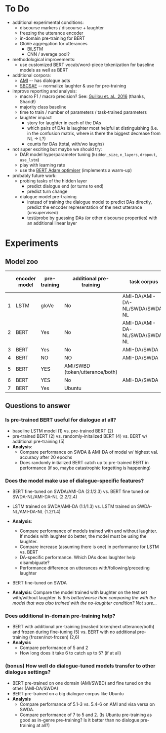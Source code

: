 # To Do

- additional experimental conditions: 
  - discourse markers / discourse + laughter
  - freezing the utterance encoder
  - in-domain pre-training for BERT
  - GloVe aggregation for utterances
    - BiLSTM 
    - CNN / average pool?
- methodological improvements: 
  - use customized BERT vocab/word-piece tokenization for baseline models as well as BERT
- additional corpora:
  - [AMI](http://groups.inf.ed.ac.uk/ami/corpus/annotation.shtml) -- has dialogue acts 
  - [SBCSAE](https://www.linguistics.ucsb.edu/research/santa-barbara-corpus#Intro)  -- normalize laughter & use for pre-training
- improve reporting and analysis:
  - macro F1 / macro precision? See: [Guillou et. al., 2016](https://www.aclweb.org/anthology/W16-2345) (thanks, Sharid!)
  - majority class baseline 
  - time to train / number of parameters / task-trained parameters
  - laughter impact
    - story for laughter in each of the DAs
    - which pairs of DAs is laughter most helpful at distinguishing (i.e. in the confusion matrix, where is there the biggest decrease from NL -> L?)
    - counts for DAs (total, with/wo laughs)
- not super exciting but maybe we should try:
  - DAR model hyperparameter tuning (`hidden_size`, `n_layers`, `dropout`, `use_lstm`)
  - play with learning rate 
  - use the [BERT Adam optimiser](https://github.com/huggingface/pytorch-pretrained-BERT/blob/master/pytorch_pretrained_bert/optimization.py#L183) (implements a warm-up)
- probably future work: 
  - probing tasks of the hidden layer
    - predict dialogue end (or turns to end)
    - predict turn change
  - dialogue model pre-training
    - instead of training the dialogue model to predict DAs directly, predict the encoder representation of the next utterance (unsupervised)
    - test/probe by guessing DAs (or other discourse properties) with an additional linear layer

# Experiments 

## Model zoo

|    | encoder model | pre-training |  additional pre-training        | task corpus                   |  fine tune encoder |
|----|---------------|--------------|---------------------------------|-------------------------------|--------------------|
|  1 | LSTM          | gloVe        | No                              | AMI-DA/AMI-DA-NL/SWDA/SWDA-NL | Yes                |
| 2  | BERT          | Yes          | No                              | AMI-DA/AMI-DA-NL/SWDA/SWDA-NL | Yes                |
| 3  | BERT          | Yes          | No                              | AMI-DA/SWDA                   | Yes                |
| 4  | BERT          | NO           | NO                              | AMI-DA/SWDA                   | Yes                |
| 5  | BERT          | YES          | AMI/SWBD (token/utterance/both) |                               |                    |
| 6  | BERT          | YES          | No                              | AMI-DA/SWDA                   | No                 |
| 7  | BERT          | Yes          | Ubuntu                          |                               |                    |

## Questions to answer

### Is pre-trained BERT useful for dialogue at all?

- baseline LSTM model (1) vs. pre-trained BERT (2)
- pre-trained BERT (2) vs. randomly-initalized BERT (4) vs. BERT w/ additional pre-training (5)
- **Analysis**: 
  - Compare performance on SWDA & AMI-DA of model w/ highest val. accuracy after 20 epochs
  - Does randomly initialized BERT catch up to pre-trained BERT in performance (if so, maybe catastrophic forgetting is happening)

### Does the model make use of dialogue-specific features?

- BERT fine-tuned on SWDA/AMI-DA (2.1/2.3) vs. BERT fine tuned on SWDA-NL/AMI-DA-NL (2.2/2.4)
- LSTM trained on SWDA/AMI-DA (1.1/1.3) vs. LSTM trained on SWDA-NL/AMI-DA-NL (1.2/1.4)
- **Analysis**: 
  - Compare performance of models trained with and without laughter. If models with laughter do better, the model must be using the laughter.
  - Compare increase (assuming there is one) in performance for LSTM vs. BERT
  - DA-specific performance. Which DAs does laughter help disambiguate?
  - Performance difference on utterances with/following/preceding laughter

- BERT fine-tuned on SWDA
- **Analysis**: Compare the model trained with laughter on the test set with/without laughter. _Is this better/worse than comparing the with the model that was also trained with the no-laughter condition? Not sure..._

### Does additional in-domain pre-training help?

- BERT with additional pre-training (masked token/next utterance/both) and frozen during fine-tuning (5) vs. BERT with no additional pre-training (frozen/not-frozen) (2,6)
- **Analysis**
  - Compare performance of 5 and 2
  - How long does it take 6 to catch up to 5? (if at all)

### (bonus) How well do dialogue-tuned models transfer to other dialogue settings?

- BERT pre-trained on one domain (AMI/SWBD) and fine tuned on the other (AMI-DA/SWDA)
- BERT pre-trained on a big dialogue corpus like Ubuntu
- **Analysis** 
  - Compare performance of 5.1-3 vs. 5.4-6 on AMI and visa versa on SWDA.
  - Compare performance of 7 to 5 and 2. (Is Ubuntu pre-training as good as in-genre pre-training? Is it better than no dialogue pre-training at all?)
